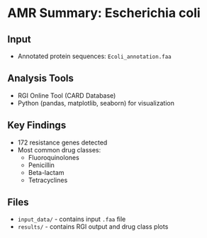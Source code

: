 
# AMR Summary: Escherichia coli

## Input
- Annotated protein sequences: `Ecoli_annotation.faa`

## Analysis Tools
- RGI Online Tool (CARD Database)
- Python (pandas, matplotlib, seaborn) for visualization

## Key Findings
- 172 resistance genes detected
- Most common drug classes:
  - Fluoroquinolones
  - Penicillin 
  - Beta-lactam                 
  - Tetracyclines
  

## Files
- `input_data/` - contains input `.faa` file
- `results/` - contains RGI output and drug class plots
